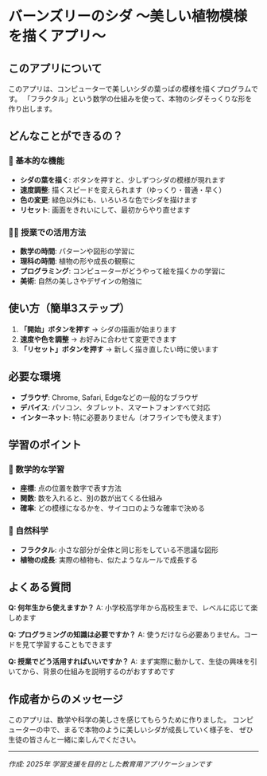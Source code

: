 # バーンズリーのシダ 〜美しい植物模様を描くアプリ〜

## このアプリについて

このアプリは、コンピューターで美しいシダの葉っぱの模様を描くプログラムです。
「フラクタル」という数学の仕組みを使って、本物のシダそっくりな形を作り出します。

## どんなことができるの？

### 📱 基本的な機能
- **シダの葉を描く**: ボタンを押すと、少しずつシダの模様が現れます
- **速度調整**: 描くスピードを変えられます（ゆっくり・普通・早く）
- **色の変更**: 緑色以外にも、いろいろな色でシダを描けます
- **リセット**: 画面をきれいにして、最初からやり直せます

### 👨‍🏫 授業での活用方法
- **数学の時間**: パターンや図形の学習に
- **理科の時間**: 植物の形や成長の観察に
- **プログラミング**: コンピューターがどうやって絵を描くかの学習に
- **美術**: 自然の美しさやデザインの勉強に

## 使い方（簡単3ステップ）

1. **「開始」ボタンを押す** → シダの描画が始まります
2. **速度や色を調整** → お好みに合わせて変更できます
3. **「リセット」ボタンを押す** → 新しく描き直したい時に使います

## 必要な環境

- **ブラウザ**: Chrome, Safari, Edgeなどの一般的なブラウザ
- **デバイス**: パソコン、タブレット、スマートフォンすべて対応
- **インターネット**: 特に必要ありません（オフラインでも使えます）

## 学習のポイント

### 🔢 数学的な学習
- **座標**: 点の位置を数字で表す方法
- **関数**: 数を入れると、別の数が出てくる仕組み
- **確率**: どの模様になるかを、サイコロのような確率で決める

### 🌿 自然科学
- **フラクタル**: 小さな部分が全体と同じ形をしている不思議な図形
- **植物の成長**: 実際の植物も、似たようなルールで成長する

## よくある質問

**Q: 何年生から使えますか？**
A: 小学校高学年から高校生まで、レベルに応じて楽しめます

**Q: プログラミングの知識は必要ですか？**
A: 使うだけなら必要ありません。コードを見て学習することもできます

**Q: 授業でどう活用すればいいですか？**
A: まず実際に動かして、生徒の興味を引いてから、背景の仕組みを説明するのがおすすめです

## 作成者からのメッセージ

このアプリは、数学や科学の美しさを感じてもらうために作りました。
コンピューターの中で、まるで本物のように美しいシダが成長していく様子を、
ぜひ生徒の皆さんと一緒に楽しんでください。

---
*作成: 2025年*
*学習支援を目的とした教育用アプリケーションです*